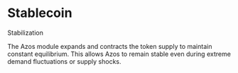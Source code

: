 # Stablecoin

Stabilization

The Azos module expands and contracts the token supply to maintain constant equilibrium. This allows Azos to remain stable even during extreme demand fluctuations or supply shocks.
